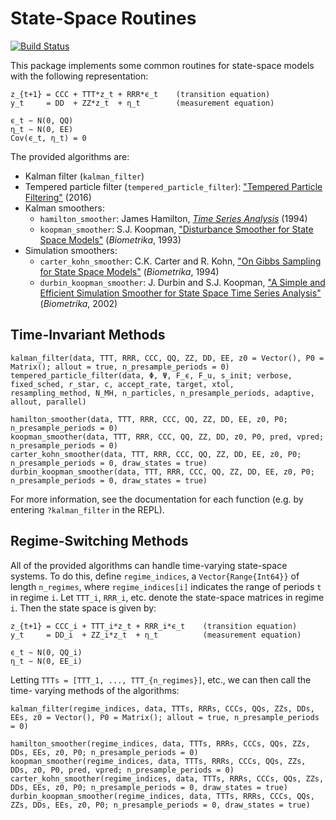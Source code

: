 # State-Space Routines

[![Build Status](https://travis-ci.org/FRBNY-DSGE/DSGE.jl.svg)](https://travis-ci.org/FRBNY-DSGE/StateSpaceRoutines.jl)

This package implements some common routines for state-space models with the
following representation:

```
z_{t+1} = CCC + TTT*z_t + RRR*ϵ_t    (transition equation)
y_t     = DD  + ZZ*z_t  + η_t        (measurement equation)

ϵ_t ∼ N(0, QQ)
η_t ∼ N(0, EE)
Cov(ϵ_t, η_t) = 0
```

The provided algorithms are:

- Kalman filter (`kalman_filter`)
- Tempered particle filter (`tempered_particle_filter`): ["Tempered Particle Filtering"](https://federalreserve.gov/econresdata/feds/2016/files/201607pap.pdf) (2016)
- Kalman smoothers:
  + `hamilton_smoother`: James Hamilton, [_Time Series Analysis_](https://www.amazon.com/Time-Analysis-James-Douglas-Hamilton/dp/0691042896) (1994)
  + `koopman_smoother`: S.J. Koopman, ["Disturbance Smoother for State Space Models"](https://www.jstor.org/stable/2336762) (_Biometrika_, 1993)
- Simulation smoothers:
  + `carter_kohn_smoother`: C.K. Carter and R. Kohn, ["On Gibbs Sampling for State Space Models"](https://www.jstor.org/stable/2337125) (_Biometrika_, 1994)
  + `durbin_koopman_smoother`: J. Durbin and S.J. Koopman, ["A Simple and Efficient Simulation Smoother for State Space Time Series Analysis"](https://www.jstor.org/stable/4140605) (_Biometrika_, 2002)


## Time-Invariant Methods

```
kalman_filter(data, TTT, RRR, CCC, QQ, ZZ, DD, EE, z0 = Vector(), P0 = Matrix(); allout = true, n_presample_periods = 0)
tempered_particle_filter(data, Φ, Ψ, F_ϵ, F_u, s_init; verbose, fixed_sched, r_star, c, accept_rate, target, xtol,
resampling_method, N_MH, n_particles, n_presample_periods, adaptive, allout, parallel)

hamilton_smoother(data, TTT, RRR, CCC, QQ, ZZ, DD, EE, z0, P0; n_presample_periods = 0)
koopman_smoother(data, TTT, RRR, CCC, QQ, ZZ, DD, z0, P0, pred, vpred; n_presample_periods = 0)
carter_kohn_smoother(data, TTT, RRR, CCC, QQ, ZZ, DD, EE, z0, P0; n_presample_periods = 0, draw_states = true)
durbin_koopman_smoother(data, TTT, RRR, CCC, QQ, ZZ, DD, EE, z0, P0; n_presample_periods = 0, draw_states = true)
```

For more information, see the documentation for each function (e.g. by entering
`?kalman_filter` in the REPL).







## Regime-Switching Methods

All of the provided algorithms can handle time-varying state-space systems. To
do this, define `regime_indices`, a `Vector{Range{Int64}}` of length
`n_regimes`, where `regime_indices[i]` indicates the range of periods `t` in
regime `i`. Let `TTT_i`, `RRR_i`, etc. denote the state-space matrices in regime
`i`. Then the state space is given by:

```
z_{t+1} = CCC_i + TTT_i*z_t + RRR_i*ϵ_t    (transition equation)
y_t     = DD_i  + ZZ_i*z_t  + η_t          (measurement equation)

ϵ_t ∼ N(0, QQ_i)
η_t ∼ N(0, EE_i)
```

Letting `TTTs = [TTT_1, ..., TTT_{n_regimes}]`, etc., we can then call the time-
varying methods of the algorithms:

```
kalman_filter(regime_indices, data, TTTs, RRRs, CCCs, QQs, ZZs, DDs, EEs, z0 = Vector(), P0 = Matrix(); allout = true, n_presample_periods = 0)

hamilton_smoother(regime_indices, data, TTTs, RRRs, CCCs, QQs, ZZs, DDs, EEs, z0, P0; n_presample_periods = 0)
koopman_smoother(regime_indices, data, TTTs, RRRs, CCCs, QQs, ZZs, DDs, z0, P0, pred, vpred; n_presample_periods = 0)
carter_kohn_smoother(regime_indices, data, TTTs, RRRs, CCCs, QQs, ZZs, DDs, EEs, z0, P0; n_presample_periods = 0, draw_states = true)
durbin_koopman_smoother(regime_indices, data, TTTs, RRRs, CCCs, QQs, ZZs, DDs, EEs, z0, P0; n_presample_periods = 0, draw_states = true)
```





